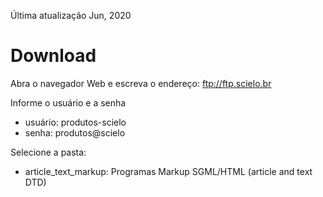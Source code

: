 Última atualização Jun, 2020


# Download

Abra o navegador Web e escreva o endereço: <ftp://ftp.scielo.br>

Informe o usuário e a senha

  - usuário: produtos-scielo
  - senha: produtos@scielo


  [login]: img/howtoinstall_download2.png "Entre com usuário e senha"


Selecione a pasta:

  * article_text_markup: Programas Markup SGML/HTML (article and text DTD)


  [pastas]: img/howtoinstall_download3.png "Pasta do instalador do programa"
